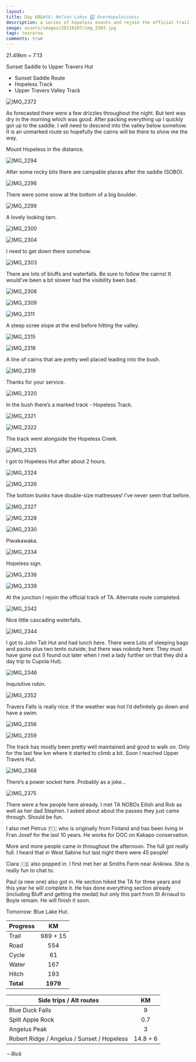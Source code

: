 ```yaml
---
layout: 
title: Day 88&#58; Nelson Lakes 2️⃣ OverHopelessness
description: a series of hopeless events and rejoin the official trail.
image: assets/images/20210107/img_2303.jpg
tags: teararoa
comments: true
---
```


21.49km ~ 7:13

Sunset Saddle to Upper Travers Hut

- Sunset Saddle Route
- Hopeless Track
- Upper Travers Valley Track

![IMG_2372](/assets/images/20210107/img_2372.jpg)

As forecasted there were a few drizzles throughout the night. But tent was dry in the morning which was good. After packing everything up I quickly got up to the saddle. I will need to descend into the valley below somehow. It is an unmarked route so hopefully the cairns will be there to show me the way. 

Mount Hopeless in the distance.

![IMG_2294](/assets/images/20210107/img_2294.jpg)

After some rocky bits there are campable places after the saddle (SOBO). 

![IMG_2296](/assets/images/20210107/img_2296.jpg)

There were some snow at the bottom of a big boulder. 

![IMG_2299](/assets/images/20210107/img_2299.jpg)

A lovely looking tarn.

![IMG_2300](/assets/images/20210107/img_2300.jpg)

![IMG_2304](/assets/images/20210107/img_2304.jpg)

I need to get down there somehow. 

![IMG_2303](/assets/images/20210107/img_2303.jpg)

There are lots of bluffs and waterfalls. Be sure to follow the cairns! It would’ve been a bit slower had the visibility been bad. 

![IMG_2306](/assets/images/20210107/img_2306.jpg)

![IMG_2309](/assets/images/20210107/img_2309.jpg)

![IMG_2311](/assets/images/20210107/img_2311.jpg)

A steep scree slope at the end before hitting the valley. 

![IMG_2315](/assets/images/20210107/img_2315.jpg)

![IMG_2316](/assets/images/20210107/img_2316.jpg)

A line of cairns that are pretty well placed leading into the bush. 

![IMG_2319](/assets/images/20210107/img_2319.jpg)

Thanks for your service. 

![IMG_2320](/assets/images/20210107/img_2320.jpg)

In the bush there’s a marked track - Hopeless Track.

![IMG_2321](/assets/images/20210107/img_2321.jpg)

![IMG_2322](/assets/images/20210107/img_2322.jpg)

The track went alongside the Hopeless Creek.

![IMG_2325](/assets/images/20210107/img_2325.jpg)

I got to Hopeless Hut after about 2 hours. 

![IMG_2324](/assets/images/20210107/img_2324.jpg)

![IMG_2326](/assets/images/20210107/img_2326.jpg)

The bottom bunks have double-size mattresses! I’ve never seen that before. 

![IMG_2327](/assets/images/20210107/img_2327.jpg)

![IMG_2328](/assets/images/20210107/img_2328.jpg)

![IMG_2330](/assets/images/20210107/img_2330.jpg)

Piwakawaka. 

![IMG_2334](/assets/images/20210107/img_2334.jpg)

Hopeless sign. 

![IMG_2338](/assets/images/20210107/img_2338.jpg)

![IMG_2339](/assets/images/20210107/img_2339.jpg)

At the junction I rejoin the official track of TA. Alternate route completed. 

![IMG_2342](/assets/images/20210107/img_2342.jpg)

Nice little cascading waterfalls.

![IMG_2344](/assets/images/20210107/img_2344.jpg)

I got to John Tait Hut and had lunch here. There were
Lots of sleeping bags and packs plus two tents outside, but there was nobody here. They must have gone out (I found out later when I met a lady further on that they did a day trip to Cupola Hut). 

![IMG_2346](/assets/images/20210107/img_2346.jpg)

Inquisitive robin. 

![IMG_2352](/assets/images/20210107/img_2352.jpg)

Travers Falls is really nice. If the weather was hot I’d definitely go down and have a swim. 

![IMG_2356](/assets/images/20210107/img_2356.jpg)

![IMG_2359](/assets/images/20210107/img_2359.jpg)

The track has mostly been pretty well maintained and good to walk on. Only for the last few km where it started to climb a bit. Soon I reached Upper Travers Hut. 

![IMG_2368](/assets/images/20210107/img_2368.jpg)

There’s a power socket here. Probably as a joke...

![IMG_2375](/assets/images/20210107/img_2375.jpg)

There were a few people here already. I met TA NOBOs Eilish and Rob as well as her dad Stephen. I asked about about the passes they just came through. Should be fun. 

I also met Petrus 🇫🇮 who is originally from Finland and has been living in Fran Josef for the last 10 years. He works for DOC on Kakapo conservation. 

More and more people came in throughout the afternoon. The full got really full. I heard that in West Sabine hut last night there were 45 people!

Ciara 🇮🇪 also popped in. I first met her at Smiths Farm near Anikiwa. She is really fun to chat to. 

Paul (a new one) also got in. He section hiked the TA for three years and this year he will complete it. He has done everything section already (including Bluff and getting the medal) but only this part from St Arnaud to Boyle remain. He will finish it soon. 

Tomorrow: Blue Lake Hut.


| Progress | KM |
| ---- |:----:|
| Trail | 989 + 15 |
| Road | 554 |
| Cycle | 61 |
| Water | 167 |
| Hitch | 193 |
| **Total** | **1979** |

| Side trips / Alt routes | KM |
| ---- |:----:|
| Blue Duck Falls | 9 |
| Split Apple Rock | 0.7 |
| Angelus Peak | 3 |
| Robert Ridge / Angelus / Sunset / Hopeless | 14.8 + 6 |

－_Rick_
